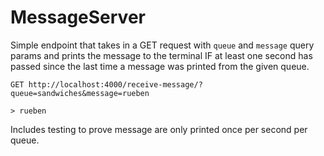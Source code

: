 # MessageServer

Simple endpoint that takes in a GET request with `queue` and `message` query params and prints the message to the terminal IF at least one second has passed since the last time a message was printed from the given queue.

```
GET http://localhost:4000/receive-message/?queue=sandwiches&message=rueben

> rueben
```

Includes testing to prove message are only printed once per second per queue.
